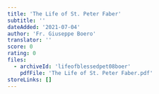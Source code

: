 ```yaml
---
title: 'The Life of St. Peter Faber'
subtitle: ''
dateAdded: '2021-07-04'
author: 'Fr. Giuseppe Boero'
translator: ''
score: 0
rating: 0
files:
  - archiveId: 'lifeofblessedpet08boer'
    pdfFile: 'The Life of St. Peter Faber.pdf'
storeLinks: []
---
```


